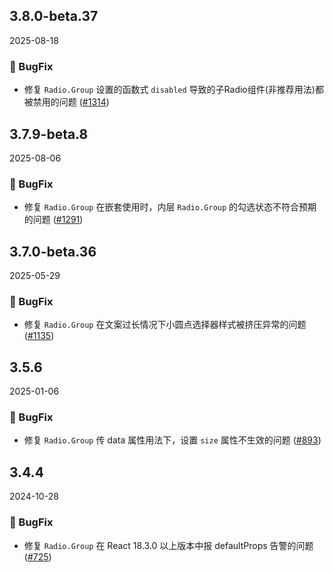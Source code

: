## 3.8.0-beta.37
2025-08-18

### 🐞 BugFix
- 修复 `Radio.Group` 设置的函数式 `disabled` 导致的子Radio组件(非推荐用法)都被禁用的问题 ([#1314](https://github.com/sheinsight/shineout-next/pull/1314))


## 3.7.9-beta.8
2025-08-06
### 🐞 BugFix

- 修复 `Radio.Group` 在嵌套使用时，内层 `Radio.Group` 的勾选状态不符合预期的问题 ([#1291](https://github.com/sheinsight/shineout-next/pull/1291))


## 3.7.0-beta.36
2025-05-29
### 🐞 BugFix

- 修复 `Radio.Group` 在文案过长情况下小圆点选择器样式被挤压异常的问题  ([#1135](https://github.com/sheinsight/shineout-next/pull/1135))

## 3.5.6
2025-01-06
### 🐞 BugFix

- 修复 `Radio.Group` 传 data 属性用法下，设置 `size` 属性不生效的问题 ([#893](https://github.com/sheinsight/shineout-next/pull/893))

## 3.4.4
2024-10-28
### 🐞 BugFix

- 修复 `Radio.Group` 在 React 18.3.0 以上版本中报 defaultProps 告警的问题 ([#725](https://github.com/sheinsight/shineout-next/pull/725))
